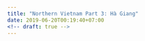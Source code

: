 ```yaml
---
title: "Northern Vietnam Part 3: Hà Giang"
date: 2019-06-20T00:19:40+07:00
<!-- draft: true -->
---
```


